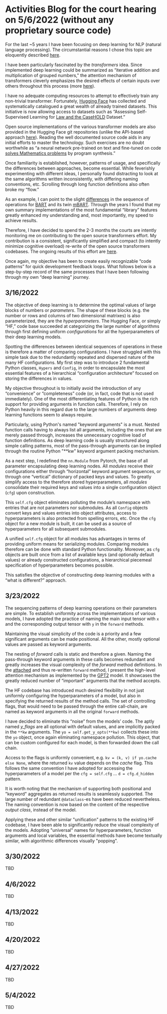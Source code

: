 # Activities Blog for the court hearing on 5/6/2022 (without any proprietary source code)

For the last ~5 years I have been focusing on deep learning for NLP (natural language processing). The circumstantial reasons I chose this topic are eloquently described [here](http://karpathy.github.io/2022/03/14/lecun1989/).

I have been particularly fascinated by the *transformers* idea. Since implemented deep learning could be summarized as “iterative addition and multiplication of grouped numbers," the attention mechanism of transformers cleverly emphasizes the desired effects of certain inputs over others throughout this process (more [here](https://www.quantamagazine.org/will-transformers-take-over-artificial-intelligence-20220310/)).

I have no adequate computing resources to attempt to effectively train any non-trivial transformer. Fortunately, [Hugging Face](https://huggingface.co) has collected and systematically catalogued a great wealth of already trained datasets. This initiative is now allowing access to datasets such as “Assessing Self-Supervised Learning for [Law and the CaseHOLD](https://arxiv.org/abs/2104.08671) Dataset.”

Open source implementations of the various transformer models are also provided in the Hugging Face git repositories (unlike the API-based approach [here](https://openai.com/blog/customized-gpt-3/)). Reading the well documented source code aids in any initial efforts to master the technology. Such exercises are no doubt worthwhile as “a neural network pre-trained on text and fine-tuned on code [solves Mathematics problems](https://arxiv.org/abs/2112.15594) by program synthesis.”

Once familiarity is established, however, patterns of usage, and specifically the differences between approaches, become essential. While feverishly experimenting with different ideas, I personally found distracting to look at the same algorithms written inconsistently, with differing naming conventions, etc. Scrolling through long function definitions also often broke my “flow.”

As an example, I can point to the slight [differences](https://github.com/quantapix/quantapix/blob/main/code.md) in the sequence of operations for [BART](https://paperswithcode.com/method/bart) and its twin [mBART](https://paperswithcode.com/method/mbart). Through the years I found that my own summary implementations of the most fundamental “library” features greatly enhanced my understanding and, most importantly, my speed to achieve results.

Therefore, I have decided to spend the 2-3 months the courts are intently monitoring me on contributing to the open source transformers effort. My contribution is a consistent, significantly simplified and compact (to intently minimize cognitive overload) re-write of the open source transformers codebases. The ongoing results of this effort are [here](https://github.com/quantapix/qnarre.com/tree/main/qnarre).

Once again, my objective has been to create easily recognizable “code patterns” for quick development feedback loops. What follows below is a step-by-step record of the same processes that I have been following through my own “deep learning” journey.

## 3/16/2022

The objective of deep learning is to determine the optimal values of large blocks of numbers or *parameters*. The shape of these blocks (e.g. the number or rows and columns of two dimensional matrixes) is also  parameterized, they are the *hyperparameters*. The Hugging Face, or simply “HF,” code base succeeded at categorizing the large number of algorithms through first defining uniform *configurations* for all the hyperparameters of their deep learning models.

Spotting the differences between identical sequences of operations in these is therefore a matter of comparing configurations. I have struggled with this simple task due to the redundantly repeated and dispersed nature of the many HF configurations. My first step was to introduce 2 fundamental Python classes, `Hypers` and `Config`, in order to encapsulate the most essential features of a hierarchical “configuration architecture” focused on storing the differences in values.

My objective throughout is to initially avoid the introduction of any “convenience” or “completeness” code (or, in fact, code that is not used immediately). One of the most differentiating features of Python is the rich support for providing arguments in function calls. Therefore, I rely on Python heavily in this regard due to the large numbers of arguments deep learning functions seem to always require.

Particularly, using Python's named "keyword arguments" is a must. Nested function calls having to always list all arguments, including the ones that are merely passed through, increases the unnecessary cognitive load of function definitions. As deep learning code is usually structured along simple calling patterns, most of the pass-through arguments can be implied through the routine Python "**kw" keyword argument packing mechanism.

As a next step, I redefined the `nn.Module` from Pytorch, the base of all parameter encapsulating deep learning nodes. All *modules* receive their configurations either through “horizontal” keyword argument sequences, or through one “vertical” dictionary of packed keys and values. To greatly simplify access to the therefore stored hyperparameters, all *modules* consolidate their required keys and values into a single configuration object (`cfg`) upon construction.

This `self.cfg` object eliminates polluting the module’s namespace with entries that are not parameters nor submodules. As all `Config` objects convert keys and values entries into object attributes, access to hyperparameters is also protected from spelling errors, etc. Once the `cfg` object for a new module is built, it can be used as a source of hyperparameters for all subsequent submodules.

A unified `self.cfg` object for all modules has advantages in terms of providing uniform means for serializing modules. Comparing modules therefore can be done with standard Python functionality. Moreover, as `cfg` objects are built once from a list of available keys (and optionally default values) or already constructed configurations, a hierarchical piecemeal specification of hyperparameters becomes possible.

This satisfies the objective of constructing deep learning modules with a “what is different?” approach.

## 3/23/2022

The sequencing patterns of deep learning operations on their parameters are simple. To establish uniformity across the implementations of various models, I have adopted the practice of naming the main input tensor with `x` and the corresponding output tensor with `y` in the `forward` methods.

Maintaining the visual simplicity of the code is a priority and a few significant arguments can be made positional. All the other, mostly optional values are passed as keyword arguments.

The nesting of *forward* calls is static and therefore a given. Naming the pass-through keyword arguments in these calls becomes redundant and greatly increases the visual complexity of the *forward* method definitions. In the [attached](https://github.com/quantapix/qnarre.com/tree/main/qnarre) and thus re-written `forward` method, I present the high-level attention mechanism as implemented by the [GPT2](http://jalammar.github.io/illustrated-gpt2/) model. It showcases the greatly reduced number of “important” arguments that the method accepts.

The HF codebase has introduced much desired flexibility in not just uniformly configuring the hyperparameters of a model, but also in specifying the returned results of the method calls. The set of controlling flags, that would need to be passed through the entire call-chain, are named as keyword arguments in all the original `forward` methods.

I have decided to eliminate this “noise” from the models’ code. The aptly named *y_flags* are all optional with default values, and are implicitly packed in the `**kw` arguments. The `yo = self.get_y_opts(**kw)` collects these into the `yo` object, once again eliminating namespace pollution. This object, that can be custom configured for each model, is then forwarded down the call chain.

Access to the flags is uniformly convenient, e.g. `kv = (k, v) if yo.cache else None`, where the returned `kv` value depends on the *cache* flag. This follows the same convention I have adopted for accessing the hyperparameters of a model per the `cfg = self.cfg` ... `d = cfg.d_hidden` pattern.

It is worth noting that the mechanism of supporting both positional and "keyword" aggregates as returned results is seamlessly supported. The large number of redundant `@dataclass`-es have been reduced nevertheless. The naming convention is now based on the content of the respective *output class*, instead of the model.  

Applying these and other similar "unification" patterns to the existing HF codebase, I have been able to significantly reduce the visual complexity of the models. Adopting "universal" names for hyperparameters, function arguments and local variables, the essential methods have become textually similar, with algorithmic differences visually "popping".

## 3/30/2022

TBD

## 4/6/2022

TBD

## 4/13/2022

TBD

## 4/20/2022

TBD

## 4/27/2022

TBD

## 5/4/2022

TBD
